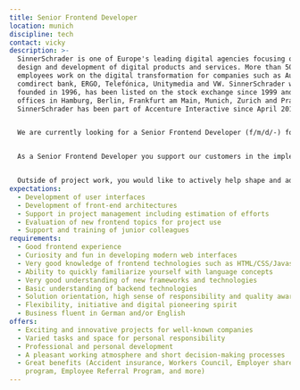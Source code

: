 ```yaml
---
title: Senior Frontend Developer
location: munich
discipline: tech
contact: vicky
description: >-
  SinnerSchrader is one of Europe's leading digital agencies focusing on the
  design and development of digital products and services. More than 500
  employees work on the digital transformation for companies such as Audi,
  comdirect bank, ERGO, Telefónica, Unitymedia and VW. SinnerSchrader was
  founded in 1996, has been listed on the stock exchange since 1999 and has
  offices in Hamburg, Berlin, Frankfurt am Main, Munich, Zurich and Prague.
  SinnerSchrader has been part of Accenture Interactive since April 2017.


  We are currently looking for a Senior Frontend Developer (f/m/d/-) for our Munich office.


  As a Senior Frontend Developer you support our customers in the implementation of user interfaces together with the project team. In addition to project management, it is your task to develop performant, intuitive user interfaces, where you can try out new things and apply modern technologies.


  Outside of project work, you would like to actively help shape and advance the frontend at SinnerSchrader and share your know-how with your colleagues. In cross-project code reviews, you can exchange ideas on different approaches to solutions, get involved in AppCamps for students, or drive our open source projects forward.
expectations:
  - Development of user interfaces
  - Development of front-end architectures
  - Support in project management including estimation of efforts
  - Evaluation of new frontend topics for project use
  - Support and training of junior colleagues
requirements:
  - Good frontend experience
  - Curiosity and fun in developing modern web interfaces
  - Very good knowledge of frontend technologies such as HTML/CSS/Javascript
  - Ability to quickly familiarize yourself with language concepts
  - Very good understanding of new frameworks and technologies
  - Basic understanding of backend technologies
  - Solution orientation, high sense of responsibility and quality awareness
  - Flexibility, initiative and digital pioneering spirit
  - Business fluent in German and/or English
offers:
  - Exciting and innovative projects for well-known companies
  - Varied tasks and space for personal responsibility
  - Professional and personal development
  - A pleasant working atmosphere and short decision-making processes
  - Great benefits (Accident insurance, Workers Council, Employer share purchase
    program, Employee Referral Program, and more)
---
```

